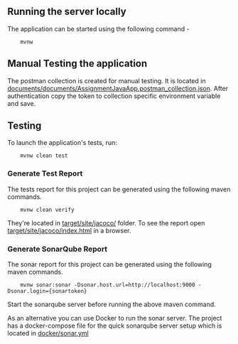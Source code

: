 
## Running the server locally
The application can be started using the following command -

``````````
	mvnw
``````````

## Manual Testing the application

The postman collection is created for manual testing. It is located in [documents/documents/AssignmentJavaApp.postman_collection.json](documents/AssignmentJavaApp.postman_collection.json).
After authentication copy the token to collection specific environment variable and save.


## Testing

To launch the application's tests, run:

````````
	mvnw clean test
````````

### Generate Test Report

The tests report for this project can be generated using the following maven commands.

``````
	mvnw clean verify
``````
They're located in [target/site/jacoco/](target/site/jacoco) folder. To see the report open [target/site/jacoco/index.html](target/site/jacoco/index.html) in a browser.


### Generate SonarQube Report

The sonar report for this project can be generated using the following maven commands.

```````
	mvnw sonar:sonar -Dsonar.host.url=http://localhost:9000 -Dsonar.login={sonartoken}
```````

Start the sonarqube server before running the above maven command.

As an alternative you can use Docker to run the sonar server. The project has a docker-compose file for the quick sonarqube server setup which is located in [docker/sonar.yml](docker/sonar.yml)

